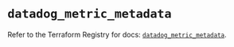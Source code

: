 # `datadog_metric_metadata`

Refer to the Terraform Registry for docs: [`datadog_metric_metadata`](https://registry.terraform.io/providers/datadog/datadog/3.60.1/docs/resources/metric_metadata).
